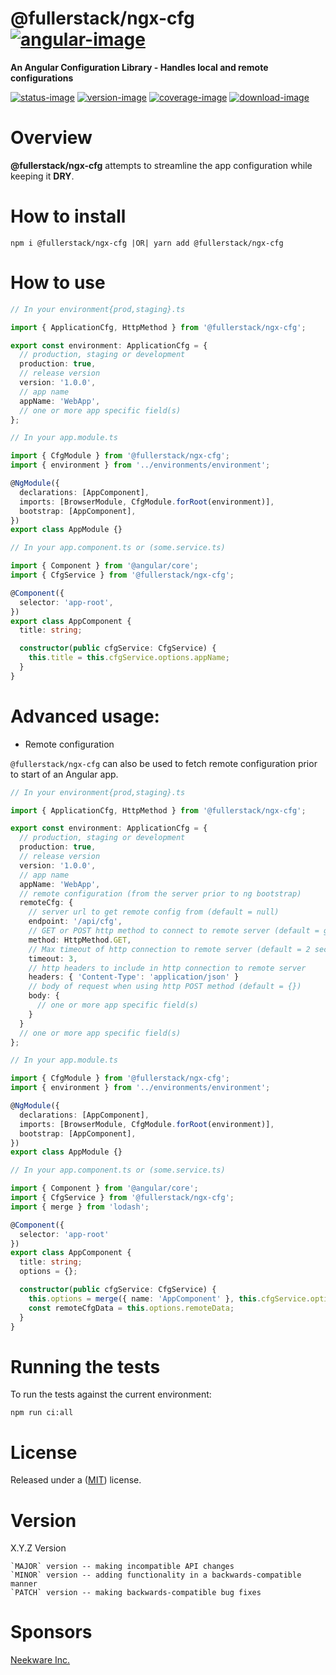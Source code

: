 # @fullerstack/ngx-cfg [![angular-image]][angular-link]

**An Angular Configuration Library - Handles local and remote configurations**

[![status-image]][status-link]
[![version-image]][version-link]
[![coverage-image]][coverage-link]
[![download-image]][download-link]

# Overview

**@fullerstack/ngx-cfg** attempts to streamline the app configuration while keeping it **DRY**.

# How to install

    npm i @fullerstack/ngx-cfg |OR| yarn add @fullerstack/ngx-cfg

# How to use

```typescript
// In your environment{prod,staging}.ts

import { ApplicationCfg, HttpMethod } from '@fullerstack/ngx-cfg';

export const environment: ApplicationCfg = {
  // production, staging or development
  production: true,
  // release version
  version: '1.0.0',
  // app name
  appName: 'WebApp',
  // one or more app specific field(s)
};
```

```typescript
// In your app.module.ts

import { CfgModule } from '@fullerstack/ngx-cfg';
import { environment } from '../environments/environment';

@NgModule({
  declarations: [AppComponent],
  imports: [BrowserModule, CfgModule.forRoot(environment)],
  bootstrap: [AppComponent],
})
export class AppModule {}
```

```typescript
// In your app.component.ts or (some.service.ts)

import { Component } from '@angular/core';
import { CfgService } from '@fullerstack/ngx-cfg';

@Component({
  selector: 'app-root',
})
export class AppComponent {
  title: string;

  constructor(public cfgService: CfgService) {
    this.title = this.cfgService.options.appName;
  }
}
```

# Advanced usage:

- Remote configuration

`@fullerstack/ngx-cfg` can also be used to fetch remote configuration prior to start of an Angular app.

```typescript
// In your environment{prod,staging}.ts

import { ApplicationCfg, HttpMethod } from '@fullerstack/ngx-cfg';

export const environment: ApplicationCfg = {
  // production, staging or development
  production: true,
  // release version
  version: '1.0.0',
  // app name
  appName: 'WebApp',
  // remote configuration (from the server prior to ng bootstrap)
  remoteCfg: {
    // server url to get remote config from (default = null)
    endpoint: '/api/cfg',
    // GET or POST http method to connect to remote server (default = get)
    method: HttpMethod.GET,
    // Max timeout of http connection to remote server (default = 2 seconds)
    timeout: 3,
    // http headers to include in http connection to remote server
    headers: { 'Content-Type': 'application/json' }
    // body of request when using http POST method (default = {})
    body: {
      // one or more app specific field(s)
    }
  }
  // one or more app specific field(s)
};
```

```typescript
// In your app.module.ts

import { CfgModule } from '@fullerstack/ngx-cfg';
import { environment } from '../environments/environment';

@NgModule({
  declarations: [AppComponent],
  imports: [BrowserModule, CfgModule.forRoot(environment)],
  bootstrap: [AppComponent],
})
export class AppModule {}
```

```typescript
// In your app.component.ts or (some.service.ts)

import { Component } from '@angular/core';
import { CfgService } from '@fullerstack/ngx-cfg';
import { merge } from 'lodash';

@Component({
  selector: 'app-root'
})
export class AppComponent {
  title: string;
  options = {};

  constructor(public cfgService: CfgService) {
    this.options = merge({ name: 'AppComponent' }, this.cfgService.options};
    const remoteCfgData = this.options.remoteData;
  }
}
```

# Running the tests

To run the tests against the current environment:

    npm run ci:all

# License

Released under a ([MIT](https://github.com/un33k/ngx-cfg/blob/master/LICENSE)) license.

# Version

X.Y.Z Version

    `MAJOR` version -- making incompatible API changes
    `MINOR` version -- adding functionality in a backwards-compatible manner
    `PATCH` version -- making backwards-compatible bug fixes

[status-image]: https://secure.travis-ci.org/un33k/ngx-cfg.png?branch=master
[status-link]: http://travis-ci.org/un33k/ngx-cfg?branch=master
[version-image]: https://img.shields.io/npm/v/@fullerstack/ngx-cfg.svg
[version-link]: https://www.npmjs.com/package/@fullerstack/ngx-cfg
[coverage-image]: https://coveralls.io/repos/un33k/ngx-cfg/badge.svg
[coverage-link]: https://coveralls.io/r/un33k/ngx-cfg
[download-image]: https://img.shields.io/npm/dm/@fullerstack/ngx-cfg.svg
[download-link]: https://www.npmjs.com/package/@fullerstack/ngx-cfg
[angular-image]: https://raw.githubusercontent.com/neekware/neekware-assets/master/images/angular-x30.png
[angular-link]: https://angular.io

# Sponsors

[Neekware Inc.](https://github.com/neekware)
